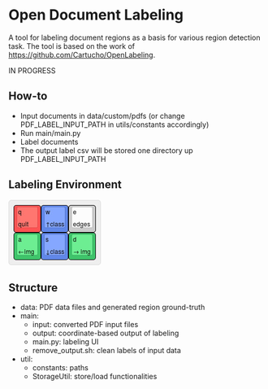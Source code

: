# Open Document Labeling
A tool for labeling document regions as a basis for various region detection task.
The tool is based on the work of https://github.com/Cartucho/OpenLabeling.

IN PROGRESS

## How-to

* Input documents in data/custom/pdfs (or change PDF_LABEL_INPUT_PATH in utils/constants accordingly)
* Run main/main.py
* Label documents
* The output label csv will be stored one directory up PDF_LABEL_INPUT_PATH

## Labeling Environment

![keyboard](https://github.com/MBAigner/Open-Document-Labeling/blob/master/keyboard_usage.jpg)


## Structure

* data: PDF data files and generated region ground-truth
* main:
  * input: converted PDF input files
  * output: coordinate-based output of labeling
  * main.py: labeling UI
  * remove_output.sh: clean labels of input data
* util:
  * constants: paths
  * StorageUtil: store/load functionalities
  
  
